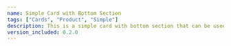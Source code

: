 ```yaml
---
name: Simple Card with Bottom Section
tags: ["Cards", "Product", "Simple"]
description: This is a simple card with bottom section that can be used as product card or to display any other information.
version_included: 0.2.0
---
```

